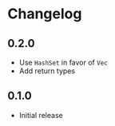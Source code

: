 # Changelog

## 0.2.0
- Use `HashSet` in favor of `Vec`
- Add return types

## 0.1.0
- Initial release
